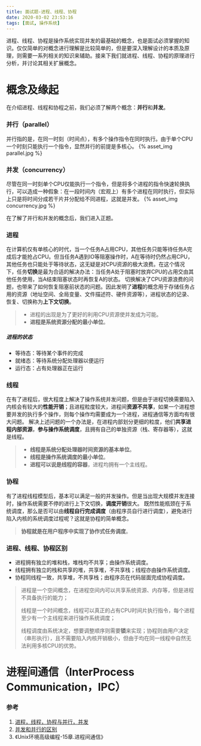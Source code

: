 ```yaml
---
title: 面试题-进程、线程、协程
date: 2020-03-02 23:53:16
tags: [面试, 操作系统]
---
```


进程、线程、协程是操作系统实现并发的最基础的概念，也是面试必须掌握的知识。仅仅简单的对概念进行理解是比较简单的，但是要深入理解设计的本质及原理，则需要一系列相关的知识来辅助。接来下我们就进程、线程、协程的原理进行分析，并讨论其相关扩展概念。

<!--more-->

# 概念及缘起
在介绍进程、线程和协程之前，我们必须了解两个概念：**并行**和**并发**。
### 并行（parallel）
并行指的是，在同一时刻（时间点），有多个操作指令在同时执行。由于单个CPU一个时刻只能执行一个指令，显然并行的前提是多核心。
{% asset_img parallel.jpg %}

### 并发（concurrency）
尽管在同一时刻单个CPU仅能执行一个指令，但是将多个进程的指令快速轮换执行，可以造成一种假象：在一段时间内（宏观上）有多个进程在同时执行，但实际上只是将时间分成若干片并分配给不同进程，这就是并发。
{% asset_img concurrency.jpg %}

在了解了并行和并发的概念后，我们进入正题。

### 进程
在计算机仅有单核心的时代，当一个任务A占用CPU，其他任务只能等待任务A完成后才能抢占CPU。但当任务A遇到IO等阻塞操作时，A在等待时仍然占用CPU，其他任务也只能处于等待状态，这无疑是对CPU资源的极大浪费。在这个情况下，任务**切换**是最为合适的解决办法：当任务A处于阻塞时放弃CPU的占用交由其他任务使用，当A结束阻塞状态时再恢复A的状态。
切换解决了CPU资源浪费的问题，也带来了如何恢复阻塞前状态的问题。因此发明了**进程**的概念用于存储任务占用的资源（地址空间、全局变量、文件描述符、硬件资源等），进程状态的记录、恢复、切换称为**上下文切换**。

> - 进程的出现是为了更好的利用CPU资源使并发成为可能。
> - **进程是系统资源分配的最小单位**。

##### 进程的状态
- 等待态：等待某个事件的完成
- 就绪态：等待系统分配处理器以便运行
- 运行态：占有处理器正在运行

### 线程
在有了进程后，很大程度上解决了操作系统并发问题，但是由于进程切换需要陷入内核会有较大的**性能开销**；且进程粒度较大，进程间**资源不共享**，如果一个进程想要并发的执行多个操作，则每个操作均需要成为一个进程，进程通信等方面均有很大问题。
解决上述问题的一个办法是，在进程内部划分更细的粒度，他们**共享进程内部资源**，**参与操作系统调度**，且拥有自己的单独资源（栈、寄存器等），这就是线程。

> - **线程是系统分配处理器时间资源的基本单位**。
> - **线程是操作系统调度的最小单位**。
> - **进程可以说是线程的容器**，进程均拥有一个主线程。

### 协程
有了进程线程模型后，基本可以满足一般的并发操作。但是当出现大规模并发连接时，操作系统需要不停的进行上下文切换，**调度开销**很大。
既然性能瓶颈在于系统调度，那么是否可以由**线程自行完成调度**（由程序员自行进行调度），避免进行陷入内核的系统调度过程呢？这就是协程的简单概念。

> **协程就是在用户程序中实现了协作式任务调度**。

### 进程、线程、协程区别
- 进程拥有独立的堆和栈，堆栈均不共享；由操作系统调度。
- 线程拥有独立的栈和共享的堆，共享堆，不共享栈；线程亦由操作系统调度。
- 协程同线程一致，共享堆，不共享栈；由程序员在代码层面完成协程调度。

> 进程是一个空间概念，在进程空间内可以共享系统资源、内存等，但是进程不具备执行的能力；
> 
> 线程是一个时间概念，线程可以真正的占有CPU时间片执行指令，每个进程至少有一个主线程来进行操作系统调度；
> 
> 线程调度由系统决定，想要调整顺序则需要**锁**来实现；协程则由用户决定（串形执行），且不需要陷入内核开销极小，但由于均在同一线程中自然无法利用多核CPU的优势。

# 进程间通信（InterProcess Communication，IPC）

### 参考
1. [进程，线程，协程与并行，并发](https://www.jianshu.com/p/f11724034d50)
2. [并发和并行的区别](https://www.jianshu.com/p/cbf9588b2afb)
3. 《Unix环境高级编程-15章.进程间通信》